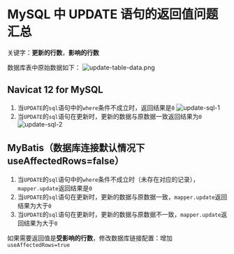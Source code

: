 # MySQL 中 UPDATE 语句的返回值问题汇总

关键字：**更新的行数**，**影响的行数**

数据库表中原始数据如下：
![update-table-data.png](/img/mysql/update-table-data.png)

## Navicat 12 for MySQL

1. 当`UPDATE`的`sql`语句中的`where`条件不成立时，返回结果是`0`
   ![update-sql-1](/img/mysql/update-sql-1.png)
2. 当`UPDATE`的`sql`语句在更新时，更新的数据与原数据一致返回结果为`0`
   ![update-sql-2](/img/mysql/update-sql-2.png)

## MyBatis（数据库连接默认情况下useAffectedRows=false）

1. 当`UPDATE`的`sql`语句中的`where`条件不成立时（未存在对应的记录），`mapper.update`返回结果是`0`
2. 当`UPDATE`的`sql`语句在更新时，更新的数据与原数据一致，`mapper.update`返回结果为大于`0`
3. 当`UPDATE`的`sql`语句在更新时，更新的数据与原数据不一致，`mapper.update`返回结果为大于`0`

如果需要返回值是**受影响的行数**，修改数据库链接配置：增加 `useAffectedRows=true`




